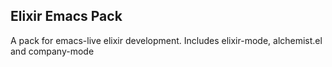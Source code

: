 ## Elixir Emacs Pack

A pack for emacs-live elixir development. Includes elixir-mode, alchemist.el and company-mode
